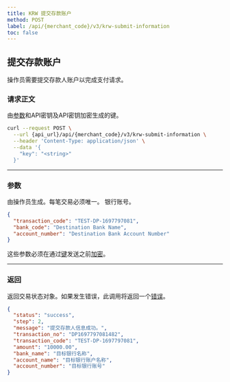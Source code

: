 ```yaml
---
title: KRW 提交存款账户
method: POST
label: /api/{merchant_code}/v3/krw-submit-information
toc: false
---
```


<x-row>
<x-col class="md:max-w-lg">

## 提交存款账户

操作员需要提交存款人账户以完成支付请求。

### 请求正文

<x-properties>
  <x-property name="key" type="string" required>
  
  由[参数](#parameters)和API密钥及API密钥加密生成的键。
  </x-property>
</x-properties>


</x-col>
<x-col sticky>

```bash title="cURL"
curl --request POST \
  --url {api_url}/api/{merchant_code}/v3/krw-submit-information \
  --header 'Content-Type: application/json' \
  --data '{
    "key": "<string>"
  }'
```

<x-sandbox method="POST" contentType="application/json" url="/api/{merchant_code}/v3/krw-payment" payload='{"key": "{key}"}' />

</x-col>
</x-row>

---

<x-row>
<x-col class="md:max-w-lg">

### 参数

<x-properties>
  <x-property name="transaction_code" type="string" required>
    由操作员生成。每笔交易必须唯一。
  </x-property>
  <x-property name="bank_code" type="string" required></x-property>
  <x-property name="account_number" type="string" required>
    银行账号。
  </x-property>
</x-properties>

</x-col>
<x-col sticky>

```json title="参数对象"
{
  "transaction_code": "TEST-DP-1697797081",
  "bank_code": "Destination Bank Name",
  "account_number": "Destination Bank Account Number"
}
```

这些参数必须在通过[键](#request-body)发送之前[加密](/api/authentication)。

</x-col>
</x-row>

---

<x-row>
<x-col class="lg:max-w-md">

### 返回

返回交易状态对象。如果发生错误，此调用将返回一个[错误](/api/errors)。

</x-col>
<x-col sticky>

```json title="响应"
{
  "status": "success",
  "step": 2,
  "message": "提交存款人信息成功。",
  "transaction_no": "DP1697797081482",
  "transaction_code": "TEST-DP-1697797081",
  "amount": "10000.00",
  "bank_name": "目标银行名称",
  "account_name": "目标银行账户名称",
  "account_number": "目标银行账号"
}
```

</x-col>
</x-row>